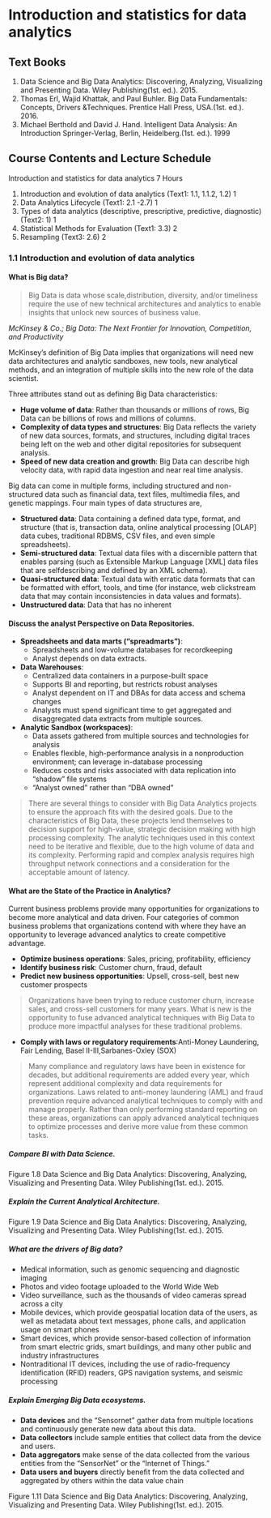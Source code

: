 # Introduction and statistics for data analytics
## Text Books
1. Data Science and Big Data Analytics: Discovering, Analyzing, Visualizing and
Presenting Data. Wiley Publishing(1st. ed.). 2015.
2. Thomas Erl, Wajid Khattak, and Paul Buhler. Big Data Fundamentals: Concepts,
Drivers &Techniques. Prentice Hall Press, USA.(1st. ed.). 2016.
3. Michael Berthold and David J. Hand. Intelligent Data Analysis: An Introduction
Springer-Verlag, Berlin, Heidelberg.(1st. ed.). 1999

## Course Contents and Lecture Schedule
Introduction and statistics for data analytics 7 Hours
1. Introduction and evolution of data analytics (Text1: 1.1, 1.1.2, 1.2) 1
2. Data Analytics Lifecycle (Text1: 2.1 -2.7) 1
3. Types of data analytics (descriptive, prescriptive, predictive, diagnostic) (Text2: 1) 1
4. Statistical Methods for Evaluation (Text1: 3.3) 2
5. Resampling (Text3: 2.6) 2

### 1.1 Introduction and evolution of data analytics

#### What is Big data?
> Big Data is data whose scale,distribution, diversity, and/or timeliness require the use of new technical
architectures and analytics to enable insights that unlock new sources of business value.

*McKinsey & Co.; Big Data: The Next Frontier for Innovation, Competition, and Productivity*

McKinsey’s definition of Big Data implies that organizations will need new data architectures and analytic sandboxes, new tools, new analytical methods, and an
integration of multiple skills into the new role of the data scientist.

Three attributes stand out as defining Big Data characteristics:
* **Huge volume of data**: Rather than thousands or millions of rows, Big Data can be billions of rows and millions of columns.
* **Complexity of data types and structures**: Big Data reflects the variety of new data sources, formats, and structures, including digital traces being left on the web and
other digital repositories for subsequent analysis.
* **Speed of new data creation and growth**: Big Data can describe high velocity data, with rapid data ingestion and near real time analysis.

Big data can come in multiple forms, including structured and non-structured data such as financial data, text files, multimedia files, and genetic mappings. Four main types of data structures are,
* **Structured data**: Data containing a defined data type, format, and structure (that is, transaction data, online analytical processing [OLAP] data cubes, traditional
RDBMS, CSV files, and even simple spreadsheets).
* **Semi-structured data**: Textual data files with a discernible pattern that enables parsing (such as Extensible Markup Language [XML] data files that are selfdescribing
and defined by an XML schema).
* **Quasi-structured data**: Textual data with erratic data formats that can be formatted with effort, tools, and time (for instance, web clickstream data that may contain
inconsistencies in data values and formats). 
* **Unstructured data**: Data that has no inherent

#### Discuss the analyst Perspective on Data Repositories.
* **Spreadsheets and data marts (“spreadmarts”)**: 
  - Spreadsheets and low-volume databases for recordkeeping 
  - Analyst depends on data extracts.
* **Data Warehouses**: 
  - Centralized data containers in a purpose-built space
  - Supports BI and reporting, but restricts robust analyses
  - Analyst dependent on IT and DBAs for data access and schema changes
  - Analysts must spend significant time to get aggregated and disaggregated data extracts from multiple sources.
* **Analytic Sandbox (workspaces)**:
  - Data assets gathered from multiple sources and technologies for analysis
  - Enables flexible, high-performance analysis in a nonproduction environment; can leverage in-database processing
  - Reduces costs and risks associated with data replication into “shadow” file systems
  - “Analyst owned” rather than “DBA owned”
 
 > There are several things to consider with Big Data Analytics projects to ensure the approach fits with the desired goals. Due to the characteristics of Big Data, these projects lend themselves to decision support for high-value, strategic decision making with high processing complexity. 
 The analytic techniques used in this context need to be iterative and flexible, due to the high volume of data and its complexity.
 Performing rapid and complex analysis requires high throughput network connections and a consideration for the acceptable amount of latency.
 
 #### What are the State of the Practice in Analytics?
 Current business problems provide many opportunities for organizations to become more analytical and data driven. Four categories of common business problems that organizations
contend with where they have an opportunity to leverage advanced analytics to create competitive advantage. 
* **Optimize business operations**: Sales, pricing, profitability, efficiency
* **Identify business risk**: Customer churn, fraud, default
* **Predict new business opportunities**: Upsell, cross-sell, best new customer prospects
> Organizations have been trying to reduce customer churn, increase sales, and cross-sell customers for many years. What is new is the opportunity to fuse advanced
analytical techniques with Big Data to produce more impactful analyses for these traditional problems.
* **Comply with laws or regulatory requirements**:Anti-Money Laundering, Fair Lending, Basel II-III,Sarbanes-Oxley (SOX)
> Many compliance and regulatory laws have been in existence for decades, but additional requirements are added every year, which represent additional complexity and data
requirements for organizations. Laws related to anti-money laundering (AML) and fraud prevention require advanced analytical techniques to comply with and manage properly.
Rather than only performing standard reporting on these areas, organizations can apply advanced analytical techniques to optimize processes and derive more value from these common tasks.

##### Compare BI with Data Science.

Figure 1.8  Data Science and Big Data Analytics: Discovering, Analyzing, Visualizing and Presenting Data. Wiley Publishing(1st. ed.). 2015.

##### Explain the Current Analytical Architecture.

Figure 1.9  Data Science and Big Data Analytics: Discovering, Analyzing, Visualizing and Presenting Data. Wiley Publishing(1st. ed.). 2015.

##### What are the drivers of Big data?

* Medical information, such as genomic sequencing and diagnostic imaging
* Photos and video footage uploaded to the World Wide Web
* Video surveillance, such as the thousands of video cameras spread across a city
* Mobile devices, which provide geospatial location data of the users, as well as metadata about text messages, phone calls, and application usage on smart phones
* Smart devices, which provide sensor-based collection of information from smart electric grids, smart buildings, and many other public and industry infrastructures
* Nontraditional IT devices, including the use of radio-frequency identification (RFID) readers, GPS navigation systems, and seismic processing

##### Explain Emerging Big Data ecosystems.

* **Data devices** and the “Sensornet” gather data from multiple locations and continuously generate new data about this data.
* **Data collectors** include sample entities that collect data from the device and users.
* **Data aggregators** make sense of the data collected from the various entities from the “SensorNet” or the “Internet of Things.”
* **Data users and buyers** directly benefit from the data collected and aggregated by others within the data value chain

Figure 1.11 Data Science and Big Data Analytics: Discovering, Analyzing, Visualizing and Presenting Data. Wiley Publishing(1st. ed.). 2015.
